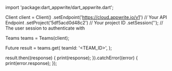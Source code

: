 import 'package:dart_appwrite/dart_appwrite.dart';

Client client = Client()
  .setEndpoint('https://cloud.appwrite.io/v1') // Your API Endpoint
  .setProject('5df5acd0d48c2') // Your project ID
  .setSession(''); // The user session to authenticate with

Teams teams = Teams(client);

Future result = teams.get(
  teamId: '<TEAM_ID>',
);

result.then((response) {
  print(response);
}).catchError((error) {
  print(error.response);
});
